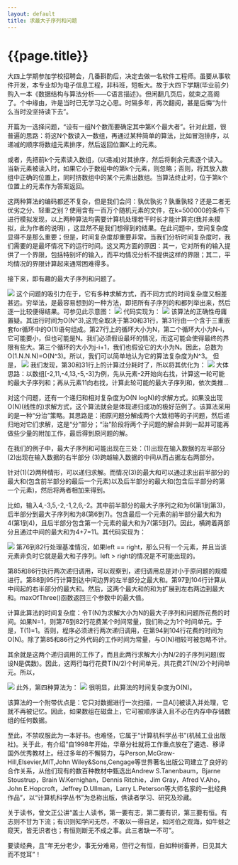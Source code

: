 ```yaml
---
layout: default
title: 求最大子序列和问题
---
```

{{page.title}}
====================

大四上学期参加学校招聘会，几番斟酌后，决定去做一名软件工程师。虽要从事软件开发，本专业却为电子信息工程，非科班，短板大。故于大四下学期(毕业前夕)购入一本《数据结构与算法分析——C语言描述》。但闲翻几页后，就束之高阁了。个中缘由，许是当时已无学习之心思。时隔多年，再次翻阅，甚是后悔“为什么当时没坚持读下去”。

开篇为一选择问题，“设有一组N个数而要确定其中第K个最大者”。针对此题，很普遍的思路：将这N个数读入一数组，再通过某种简单的算法，比如冒泡排序，以递减的顺序将数组元素排序，然后返回位置K上的元素。

或者，先把前k个元素读入数组，(以递减)对其排序，然后将剩余元素逐个读入。当新元素被读入时，如果它小于数组中的第k个元素，则忽略；否则，将其放入数组中正确的位置上，同时挤数组中的某个元素出数组。当算法终止时，位于第k个位置上的元素作为答案返回。

这两种算法的编码都还不复杂，但是我们会问：孰优孰劣？孰重孰轻？还是二者无优劣之分、轻重之别？使用含有一百万个随机元素的文件，在k=500000的条件下进行模拟发现，以上两种算法均需要计算机处理若干时长才能计算完(我并未模拟，此为作者的说明) ，这显然不是我们想得到的结果。在此问题中，空间复杂度显得不是那么重要；但是，时间复杂度却重要非常。当我们分析时间复杂度时，我们需要的是最坏情况下的运行时间。这又两方面的原因：其一，它对所有的输入提供了一个界限，包括特别坏的输入，而平均情况分析不提供这样的界限；其二，平均情况的界限计算起来通常困难得多。

接下来，即有趣的最大子序列和问题了。

<img src="/images/posts/2018-10-12/maxSubsequenceSum.jpg">
这个问题的吸引力在于，它有多种求解方式，而不同方式的时间复杂度又相差甚远。穷举法，是最容易想到的一种方法，即把所有子序列的和都列举出来，然后逐一比较便得结果。可参见此示意图：

<img src="/images/posts/2018-10-12/exhaustiveAttackMethod.jpg">
代码实现为：

<img src="/images/posts/2018-10-12/maxSubsequenceSum_01.jpg">
该算法的正确性毋庸置疑。其运行时间为O(N^3),这完全取决于第30和31行，第31行由一个含于三重嵌套for循环中的O(1)语句组成。第27行上的循环大小为N，第二个循环大小为N-i，它可能要小，但也可能是N。我们必须假设最坏的情况，而这可能会使得最终的界限有些大。第三个循环的大小为j-i+1，我们也假设它的大小为N。因此，总数为O(1.N.N.N)=O(N^3)。所以，我们可以简单地认为它的算法复杂度为N^3。
但是，

<img src="/images/posts/2018-10-12/exhaustiveAttackMethodVariant.jpg">
我们发现，第30和31行上的计算过分耗时了，所以将其优化为：

<img src="/images/posts/2018-10-12/maxSubsequenceSum_02.jpg">
大体思路：以数组[-2,11,-4,13,-5,-3]为例，先从元素-2开始向右找，计算这一轮可能的最大子序列和；再从元素11向右找，计算此轮可能的最大子序列和，依次类推...

对这个问题，还有一个递归和相对复杂度为O(N logN)的求解方式。如果没出现O(N)(线性的)求解方式，这个算法就会是体现递归成功的极好范例了。该算法采用的是一种“分治”策略。其思路是：把原问题分解成两个大致相等的子问题，然后递归地对它们求解，这是“分”部分；“治”阶段将两个子问题的解合并到一起并可能再做些少量的附加工作，最后得到原问题的解。

在我们的例子中，最大子序列和可能出现在三处：(1)出现在输入数据的左半部分 (2)出现在输入数据的右半部分 (3)跨越输入数据的中间从而占据左右两部分。

针对(1)(2)两种情形，可以递归求解。而情况(3)的最大和可以通过求出前半部分的最大和(包含前半部分的最后一个元素)以及后半部分的最大和(包含后半部分的第一个元素)，然后将两者相加来得到。

比如，输入4,-3,5,-2,-1,2,6,-2。其中前半部分的最大子序列之和为6(第1到第3)，后半部分到最大子序列和为8(第6到7)。包含最后一个元素的前半部分最大和为4(第1到4)，且后半部分包含第一个元素的最大和为7(第5到7)。因此，横跨着两部分且通过中间的最大和为4+7=11。其代码实现为：

<img src="/images/posts/2018-10-12/maxSubsequenceSum_03.jpg">
第76到82行处理基准情况，如果left == right，那么只有一个元素，并且当该元素非负时它就是最大和子序列。left > right的情况是不可能出现的。

第85和86行执行两次递归调用，可以观察到，递归调用总是对小于原问题的规模进行。第88到95行计算到达中间边界的左半部分之最大和。第97到104行计算从中间起的右半部分的最大和。然后，这两个最大和的和为扩展到左右两边到最大和。maxOfThree()函数返回三个参数中的最大值。

计算此算法的时间复杂度：令T(N)为求解大小为N的最大子序列和问题所花费的时间。如果N=1，则第76到82行花费某个时间常量，我们称之为1个时间单元。于是，T(1)=1。否则，程序必须进行两次递归调用，在第94到104行花费的时间为O(N)。除了第85和86行之外代码的工作时间为常量，与O(N)相较可被忽略不计。

其余就是这两个递归调用的工作了，而且此两行求解大小为N/2的子序列问题(假设N是偶数)。因此，这两行每行花费T(N/2)个时间单元，共花费2T(N/2)个时间单元。所以，

<img src="/images/posts/2018-10-12/timeFor_03.jpg">
此外，第四种算法为：

<img src="/images/posts/2018-10-12/maxSubsequenceSum_04.jpg">
很明显，此算法的时间复杂度为O(N)。

该算法的一个附带优点是：它只对数据进行一次扫描，一旦A[i]被读入并处理，它就不再被记忆。因此，如果数组在磁盘上，它可被顺序读入且不必在内存中存储数组的任何数据。

至此，不禁叹服此为一本好书。也难怪，它属于“计算机科学丛书”(机械工业出版社)。关于此，有介绍“自1998年开始，华章分社就将工作重点放在了遴选、移译国外优秀教材上。经过多年的不懈努力，与Person,McGraw-Hill,Elsevier,MIT,John Wiley&Sons,Cengage等世界著名出版公司建立了良好的合作关系，从他们现有的数百种教材中甄选出Andrew S.Tanenbaum，Bjarne Stoustrup，Brain W.Kernighan，Dennis Ritchie，Jim Gray，Afred V.Aho，John E.Hopcroft，Jeffrey D.Ullman，Larry L.Peterson等大师名家的一批经典作品”，以“计算机科学丛书”为总称出版，供读者学习、研究及珍藏。

关于读书，曾文正公讲“盖士人读书，第一要有志，第二要有识，第三要有恒。有志则不甘为下流；有识则知学问无尽，不敢以一得自足，如河伯之观海，如牛蛙之窥天，皆无识者也；有恒则断无不成之事。此三者缺一不可”。

要读经典，且“年无分老少，事无分难易，但行之有恒，自如种树畜养，日见其大而不觉耳”！
